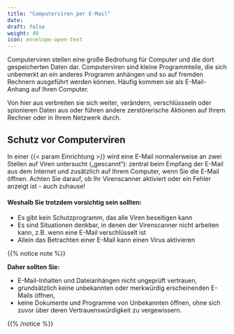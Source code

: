 ```yaml
---
title: "Computerviren per E-Mail"
date: 
draft: false
weight: 40
icon: envelope-open-text
---
```


Computerviren stellen eine große Bedrohung für Computer und die dort gespeicherten Daten dar. Computerviren sind kleine Programmteile, die sich unbemerkt an ein anderes Programm anhängen und so auf fremden Rechnern ausgeführt werden können. Häufig kommen sie als E-Mail-Anhang auf Ihren Computer.

Von hier aus verbreiten sie sich weiter, verändern, verschlüssseln oder spionieren Daten aus oder führen andere zerstörerische Aktionen auf Ihrem Rechner oder in Ihrem Netzwerk durch.

## Schutz vor Computerviren

In einer {{< param Einrichtung >}} wird eine E-Mail normalerweise an zwei Stellen auf Viren untersucht („gescannt“): zentral beim Empfang der E-Mail aus dem Internet und zusätzlich auf Ihrem Computer, wenn Sie die E-Mail öffnen. Achten Sie darauf, ob Ihr Virenscanner aktiviert oder ein Fehler anzeigt ist - auch zuhause!

#### Weshalb Sie trotzdem vorsichtig sein sollten:

- Es gibt kein Schutzprogramm, das alle Viren beseitigen kann
- Es sind Situationen denkbar, in denen der Virenscanner nicht arbeiten kann, z.B. wenn eine E-Mail verschlüsselt ist
- Allein das Betrachten einer E-Mail kann einen Virus aktivieren

{{% notice note %}}

**Daher sollten Sie:**

- E-Mail-Inhalten und Dateianhängen nicht ungeprüft vertrauen,
- grundsätzlich keine unbekannten oder merkwürdig erscheinenden E-Mails öffnen,
- keine Dokumente und Programme von Unbekannten öffnen, ohne sich zuvor über deren Vertrauenswürdigkeit zu vergewissern.

{{% /notice %}}

